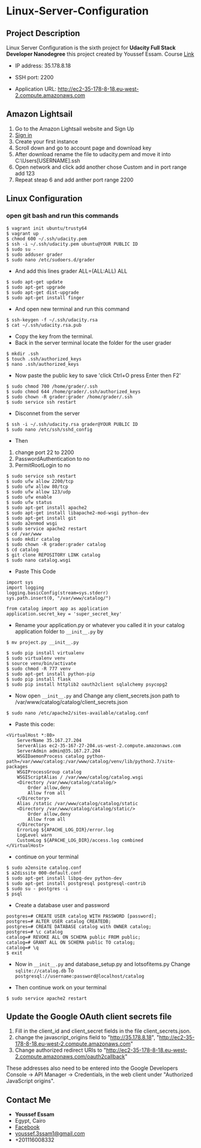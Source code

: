 # Linux-Server-Configuration



## Project Description

Linux Server Configuration is the sixth project for **Udacity Full Stack Developer Nanodegree** this project created by Youssef Essam.
Course <a href="https://eg.udacity.com/course/full-stack-web-developer-nanodegree--nd004">Link</a>

* IP address: 35.178.8.18

* SSH port: 2200

* Application URL: <a href = "http://ec2-35-178-8-18.eu-west-2.compute.amazonaws.com" >http://ec2-35-178-8-18.eu-west-2.compute.amazonaws.com</a>
## Amazon Lightsail

1. Go to the Amazon Lightsail website and Sign Up
2. <a href = "https://lightsail.aws.amazon.com/" target="_blank" >Sign in</a>
3. Create your first instance
4. Scroll down and go to account page and download key
5. After download rename the file to  udacity.pem and move it into C:\Users\[USERNAME]\.ssh
6. Open network and click add another chose Custom and in port range add 123
7. Repeat steap 6 and add anther port range 2200

## Linux Configuration
### open git bash and run this commands

```
$ vagrant init ubuntu/trusty64
$ vagrant up
$ chmod 600 ~/.ssh/udacity.pem
$ ssh -i ~/.ssh/udacity.pem ubuntu@YOUR PUBLIC ID
$ sudo su -
$ sudo adduser grader
$ sudo nano /etc/sudoers.d/grader
```
* And add this lines grader ALL=(ALL:ALL) ALL
```
$ sudo apt-get update
$ sudo apt-get upgrade
$ sudo apt-get dist-upgrade
$ sudo apt-get install finger
```
* And open new terminal and run this command 
```
$ ssh-keygen -f ~/.ssh/udacity.rsa
$ cat ~/.ssh/udacity.rsa.pub
```
* Copy the key from the terminal.
* Back in the server terminal locate the folder for the user grader
```
$ mkdir .ssh
$ touch .ssh/authorized_keys
$ nano .ssh/authorized_keys
```
* Now paste the public key to save 'click Ctrl+O press Enter then F2'
```
$ sudo chmod 700 /home/grader/.ssh
$ sudo chmod 644 /home/grader/.ssh/authorized_keys 
$ sudo chown -R grader:grader /home/grader/.ssh
$ sudo service ssh restart
```
* Disconnet from the server
```
$ ssh -i ~/.ssh/udacity.rsa grader@YOUR PUBLIC ID
$ sudo nano /etc/ssh/sshd_config
```
* Then
1. change port 22 to 2200
2. PasswordAuthentication to no
3. PermitRootLogin to no

```
$ sudo service ssh restart
$ sudo ufw allow 2200/tcp
$ sudo ufw allow 80/tcp
$ sudo ufw allow 123/udp
$ sudo ufw enable
$ sudo ufw status
$ sudo apt-get install apache2
$ sudo apt-get install libapache2-mod-wsgi python-dev
$ sudo apt-get install git
$ sudo a2enmod wsgi
$ sudo service apache2 restart
$ cd /var/www
$ sudo mkdir catalog
$ sudo chown -R grader:grader catalog
$ cd catalog
$ git clone REPOSITORY LINK catalog
$ sudo nano catalog.wsgi
```
* Paste This Code
```
import sys
import logging
logging.basicConfig(stream=sys.stderr)
sys.path.insert(0, "/var/www/catalog/")

from catalog import app as application
application.secret_key = 'super_secret_key'
```
* Rename your application.py or whatever you called it in your catalog application folder to ```__init__.py``` by 
``` 
$ mv project.py __init__.py 
```

```
$ sudo pip install virtualenv
$ sudo virtualenv venv
$ source venv/bin/activate
$ sudo chmod -R 777 venv
$ sudo apt-get install python-pip
$ sudo pip install flask
$ sudo pip install httplib2 oauth2client sqlalchemy psycopg2
```

* Now open ```__init__.py``` and Change any client_secrets.json path to /var/www/catalog/catalog/client_secrets.json
```
$ sudo nano /etc/apache2/sites-available/catalog.conf
```
* Paste this code:
```
<VirtualHost *:80>
    ServerName 35.167.27.204
    ServerAlias ec2-35-167-27-204.us-west-2.compute.amazonaws.com
    ServerAdmin admin@35.167.27.204
    WSGIDaemonProcess catalog python-path=/var/www/catalog:/var/www/catalog/venv/lib/python2.7/site-packages
    WSGIProcessGroup catalog
    WSGIScriptAlias / /var/www/catalog/catalog.wsgi
    <Directory /var/www/catalog/catalog/>
        Order allow,deny
        Allow from all
    </Directory>
    Alias /static /var/www/catalog/catalog/static
    <Directory /var/www/catalog/catalog/static/>
        Order allow,deny
        Allow from all
    </Directory>
    ErrorLog ${APACHE_LOG_DIR}/error.log
    LogLevel warn
    CustomLog ${APACHE_LOG_DIR}/access.log combined
</VirtualHost>
```
* continue on your terminal
```
$ sudo a2ensite catalog.conf
$ a2dissite 000-default.conf
$ sudo apt-get install libpq-dev python-dev
$ sudo apt-get install postgresql postgresql-contrib
$ sudo su - postgres -i
$ psql
```
* Create a database user and password
```
postgres=# CREATE USER catalog WITH PASSWORD [password];
postgres=# ALTER USER catalog CREATEDB;
postgres=# CREATE DATABASE catalog with OWNER catalog;
postgres=# \c catalog
catalog=# REVOKE ALL ON SCHEMA public FROM public;
catalog=# GRANT ALL ON SCHEMA public TO catalog;
catalog=# \q
$ exit
```
* Now in ``` __init__.py ``` and database_setup.py and lotsofitems.py Change ``` sqlite://catalog.db ``` To ``` postgresql://username:password@localhost/catalog ```

* Then continue work on your terminal
```
$ sudo service apache2 restart
```
## Update the Google OAuth client secrets file 
1. Fill in the client_id and client_secret fields in the file client_secrets.json.
2. change the javascript_origins field to  "http://35.178.8.18", "http://ec2-35-178-8-18.eu-west-2.compute.amazonaws.com"
3. Change authorized redirect URIs to "http://ec2-35-178-8-18.eu-west-2.compute.amazonaws.com/oauth2callback"

These addresses also need to be entered into the Google Developers Console -> API Manager -> Credentials, in the web client under "Authorized JavaScript origins".
## Contact Me

* **Youssef Essam**
* Egypt, Cairo
* <a href ="https://www.facebook.com/yossef.essam.1213">Facebook</a>
* youssef.3ssam1@gmail.com
* +201116008332
